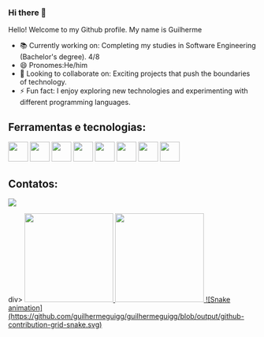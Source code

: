 ### Hi there 👋

 Hello! Welcome to my Github profile.
 My name is Guilherme
- 📚 Currently working on: Completing my studies in Software Engineering (Bachelor's degree). 4/8
- 😄 Pronomes:He/him
- 👯 Looking to collaborate on: Exciting projects that push the boundaries of technology.
- ⚡ Fun fact: I enjoy exploring new technologies and experimenting with different programming languages.
 ## Ferramentas e tecnologias:
 <img loading="lazy" src="https://cdn.jsdelivr.net/gh/devicons/devicon@latest/icons/html5/html5-original-wordmark.svg" width="40" height="40" style="display: inline-block;"/> 
<img loading="lazy" src="https://cdn.jsdelivr.net/gh/devicons/devicon@latest/icons/css3/css3-original-wordmark.svg" width="40" height="40" style="display: inline-block;"/> 
<img loading="lazy" src="https://cdn.jsdelivr.net/gh/devicons/devicon@latest/icons/javascript/javascript-original.svg" width="40" height="40" style="display: inline-block;"/> 
<img loading="lazy" src="https://cdn.jsdelivr.net/gh/devicons/devicon@latest/icons/git/git-original.svg" width="40" height="40" style="display: inline-block;"/> 
<img loading="lazy" src="https://cdn.jsdelivr.net/gh/devicons/devicon@latest/icons/c/c-original.svg" width="40" height="40" style="display: inline-block;"/> 
<img loading="lazy" src="https://cdn.jsdelivr.net/gh/devicons/devicon@latest/icons/php/php-original.svg" width="40" height="40" style="display: inline-block;"/> 
<img loading="lazy" src="https://cdn.jsdelivr.net/gh/devicons/devicon@latest/icons/mysql/mysql-original-wordmark.svg" width="40" height="40" style="display: inline-block;"/> 
<img loading="lazy" src="https://cdn.jsdelivr.net/gh/devicons/devicon@latest/icons/vuejs/vuejs-original-wordmark.svg" width="40" height="40" style="display: inline-block;"/> 

## Contatos: 
<div>

<a href="[www.linkedin.com/in/guilherme-mendes-50aba6259/](https://www.linkedin.com/in/guilherme-mendes-50aba6259/)" target="_blank"><img loading="lazy" src="https://img.shields.io/badge/-LinkedIn-%230077B5?style=for-the-badge&logo=linkedin&logoColor=white" target="_blank"></a>   
</div>
div>
<a href="https://github.com/guilhermeguigg">
<img loading="lazy" height="180em" src="https://github-readme-stats.vercel.app/api/top-langs/?username=guilhermeguigg&layout=compact&langs_count=7&theme=dracula"/>
<img loading="lazy" height="180em" src="https://github-readme-stats.vercel.app/api?username=guilhermeguigg&show_icons=true&theme=dracula&include_all_commits=true&count_private=true"/>
</div>
![Snake animation](https://github.com/guilhermeguigg/guilhermeguigg/blob/output/github-contribution-grid-snake.svg)

